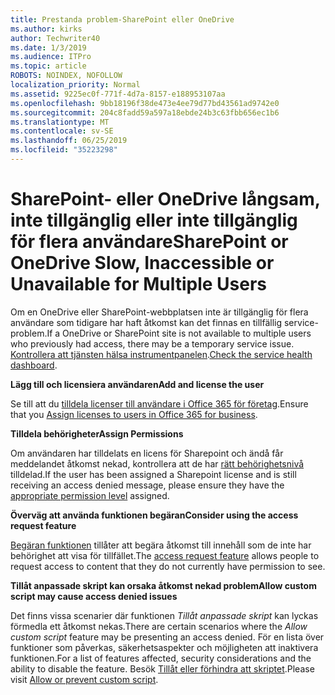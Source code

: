 ```yaml
---
title: Prestanda problem-SharePoint eller OneDrive
ms.author: kirks
author: Techwriter40
ms.date: 1/3/2019
ms.audience: ITPro
ms.topic: article
ROBOTS: NOINDEX, NOFOLLOW
localization_priority: Normal
ms.assetid: 9225ec0f-771f-4d7a-8157-e188953107aa
ms.openlocfilehash: 9bb18196f38de473e4ee79d77bd43561ad9742e0
ms.sourcegitcommit: 204c8fadd59a597a18ebde24b3c63fbb656ec1b6
ms.translationtype: MT
ms.contentlocale: sv-SE
ms.lasthandoff: 06/25/2019
ms.locfileid: "35223298"
---
```

# <a name="sharepoint-or-onedrive-slow-inaccessible-or-unavailable-for-multiple-users"></a><span data-ttu-id="533d4-102">SharePoint- eller OneDrive långsam, inte tillgänglig eller inte tillgänglig för flera användare</span><span class="sxs-lookup"><span data-stu-id="533d4-102">SharePoint or OneDrive Slow, Inaccessible or Unavailable for Multiple Users</span></span>

<span data-ttu-id="533d4-103">Om en OneDrive eller SharePoint-webbplatsen inte är tillgänglig för flera användare som tidigare har haft åtkomst kan det finnas en tillfällig service-problem.</span><span class="sxs-lookup"><span data-stu-id="533d4-103">If a OneDrive or SharePoint site is not available to multiple users who previously had access, there may be a temporary service issue.</span></span> <span data-ttu-id="533d4-104">[Kontrollera att tjänsten hälsa instrumentpanelen](https://portal.office.com/adminportal/home#/servicehealth).</span><span class="sxs-lookup"><span data-stu-id="533d4-104">[Check the service health dashboard](https://portal.office.com/adminportal/home#/servicehealth).</span></span>

<span data-ttu-id="533d4-105">**Lägg till och licensiera användaren**</span><span class="sxs-lookup"><span data-stu-id="533d4-105">**Add and license the user**</span></span>

<span data-ttu-id="533d4-106">Se till att du [tilldela licenser till användare i Office 365 för företag](https://docs.microsoft.com/office365/admin/subscriptions-and-billing/assign-licenses-to-users?view=o365-worldwide&amp;tabs=One).</span><span class="sxs-lookup"><span data-stu-id="533d4-106">Ensure that you [Assign licenses to users in Office 365 for business](https://docs.microsoft.com/office365/admin/subscriptions-and-billing/assign-licenses-to-users?view=o365-worldwide&amp;tabs=One).</span></span>


<span data-ttu-id="533d4-107">**Tilldela behörigheter**</span><span class="sxs-lookup"><span data-stu-id="533d4-107">**Assign Permissions**</span></span>

<span data-ttu-id="533d4-108">Om användaren har tilldelats en licens för Sharepoint och ändå får meddelandet åtkomst nekad, kontrollera att de har [rätt behörighetsnivå](https://docs.microsoft.com/sharepoint/understanding-permission-levels) tilldelad.</span><span class="sxs-lookup"><span data-stu-id="533d4-108">If the user has been assigned a Sharepoint license and is still receiving an access denied message, please ensure they have the [appropriate permission level](https://docs.microsoft.com/sharepoint/understanding-permission-levels) assigned.</span></span>

<span data-ttu-id="533d4-109">**Överväg att använda funktionen begäran**</span><span class="sxs-lookup"><span data-stu-id="533d4-109">**Consider using the access request feature**</span></span>

<span data-ttu-id="533d4-110">[Begäran funktionen](https://support.office.com/article/Set-up-and-manage-access-requests-94B26E0B-2822-49D4-929A-8455698654B3) tillåter att begära åtkomst till innehåll som de inte har behörighet att visa för tillfället.</span><span class="sxs-lookup"><span data-stu-id="533d4-110">The [access request feature](https://support.office.com/article/Set-up-and-manage-access-requests-94B26E0B-2822-49D4-929A-8455698654B3) allows people to request access to content that they do not currently have permission to see.</span></span>

<span data-ttu-id="533d4-111">**Tillåt anpassade skript kan orsaka åtkomst nekad problem**</span><span class="sxs-lookup"><span data-stu-id="533d4-111">**Allow custom script may cause access denied issues**</span></span>

<span data-ttu-id="533d4-112">Det finns vissa scenarier där funktionen *Tillåt anpassade skript* kan lyckas förmedla ett åtkomst nekas.</span><span class="sxs-lookup"><span data-stu-id="533d4-112">There are certain scenarios where the *Allow custom script* feature may be presenting an access denied.</span></span> <span data-ttu-id="533d4-113">För en lista över funktioner som påverkas, säkerhetsaspekter och möjligheten att inaktivera funktionen.</span><span class="sxs-lookup"><span data-stu-id="533d4-113">For a list of features affected, security considerations and the ability to disable the feature.</span></span> <span data-ttu-id="533d4-114">Besök [Tillåt eller förhindra att skriptet](https://docs.microsoft.com/sharepoint/allow-or-prevent-custom-script).</span><span class="sxs-lookup"><span data-stu-id="533d4-114">Please visit [Allow or prevent custom script](https://docs.microsoft.com/sharepoint/allow-or-prevent-custom-script).</span></span>

